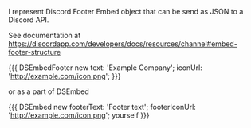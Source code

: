 I represent Discord Footer Embed object that can be send as JSON to a Discord  API.

See documentation at https://discordapp.com/developers/docs/resources/channel#embed-footer-structure

{{{
DSEmbedFooter new 
	text: 'Example Company';
	iconUrl: 'http://example.com/icon.png';
}}}

or as a part of DSEmbed

{{{
DSEmbed new 
	footerText: 'Footer text';
	footerIconUrl: 'http://example.com/icon.png';
	yourself
}}}
